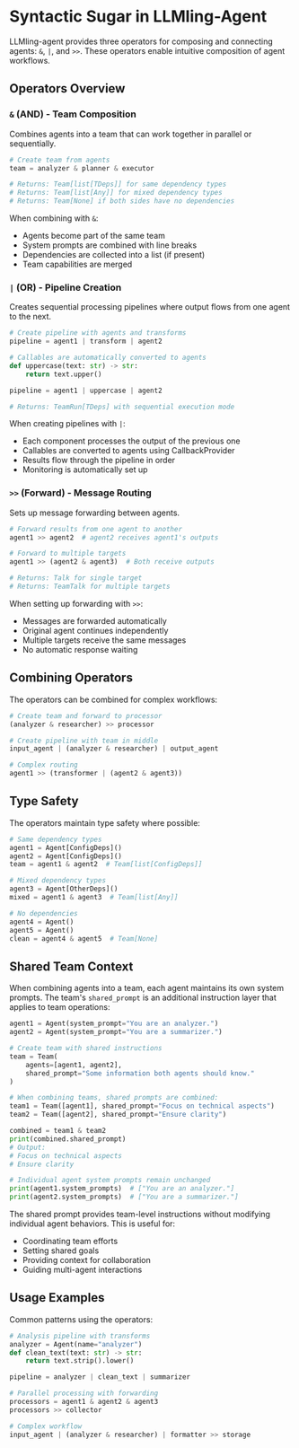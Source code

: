 # Syntactic Sugar in LLMling-Agent

LLMling-agent provides three operators for composing and connecting agents: `&`, `|`, and `>>`. These operators enable intuitive composition of agent workflows.

## Operators Overview

### `&` (AND) - Team Composition
Combines agents into a team that can work together in parallel or sequentially.

```python
# Create team from agents
team = analyzer & planner & executor

# Returns: Team[list[TDeps]] for same dependency types
# Returns: Team[list[Any]] for mixed dependency types
# Returns: Team[None] if both sides have no dependencies
```

When combining with `&`:

- Agents become part of the same team
- System prompts are combined with line breaks
- Dependencies are collected into a list (if present)
- Team capabilities are merged

### `|` (OR) - Pipeline Creation
Creates sequential processing pipelines where output flows from one agent to the next.

```python
# Create pipeline with agents and transforms
pipeline = agent1 | transform | agent2

# Callables are automatically converted to agents
def uppercase(text: str) -> str:
    return text.upper()

pipeline = agent1 | uppercase | agent2

# Returns: TeamRun[TDeps] with sequential execution mode
```

When creating pipelines with `|`:

- Each component processes the output of the previous one
- Callables are converted to agents using CallbackProvider
- Results flow through the pipeline in order
- Monitoring is automatically set up

### `>>` (Forward) - Message Routing
Sets up message forwarding between agents.

```python
# Forward results from one agent to another
agent1 >> agent2  # agent2 receives agent1's outputs

# Forward to multiple targets
agent1 >> (agent2 & agent3)  # Both receive outputs

# Returns: Talk for single target
# Returns: TeamTalk for multiple targets
```

When setting up forwarding with `>>`:

- Messages are forwarded automatically
- Original agent continues independently
- Multiple targets receive the same messages
- No automatic response waiting

## Combining Operators

The operators can be combined for complex workflows:

```python
# Create team and forward to processor
(analyzer & researcher) >> processor

# Create pipeline with team in middle
input_agent | (analyzer & researcher) | output_agent

# Complex routing
agent1 >> (transformer | (agent2 & agent3))
```

## Type Safety

The operators maintain type safety where possible:

```python
# Same dependency types
agent1 = Agent[ConfigDeps]()
agent2 = Agent[ConfigDeps]()
team = agent1 & agent2  # Team[list[ConfigDeps]]

# Mixed dependency types
agent3 = Agent[OtherDeps]()
mixed = agent1 & agent3  # Team[list[Any]]

# No dependencies
agent4 = Agent()
agent5 = Agent()
clean = agent4 & agent5  # Team[None]
```

## Shared Team Context

When combining agents into a team, each agent maintains its own system prompts. The team's `shared_prompt` is an additional instruction layer that applies to team operations:

```python
agent1 = Agent(system_prompt="You are an analyzer.")
agent2 = Agent(system_prompt="You are a summarizer.")

# Create team with shared instructions
team = Team(
    agents=[agent1, agent2],
    shared_prompt="Some information both agents should know."
)

# When combining teams, shared prompts are combined:
team1 = Team([agent1], shared_prompt="Focus on technical aspects")
team2 = Team([agent2], shared_prompt="Ensure clarity")

combined = team1 & team2
print(combined.shared_prompt)
# Output:
# Focus on technical aspects
# Ensure clarity

# Individual agent system prompts remain unchanged
print(agent1.system_prompts)  # ["You are an analyzer."]
print(agent2.system_prompts)  # ["You are a summarizer."]
```

The shared prompt provides team-level instructions without modifying individual agent behaviors. This is useful for:

- Coordinating team efforts
- Setting shared goals
- Providing context for collaboration
- Guiding multi-agent interactions


## Usage Examples

Common patterns using the operators:

```python
# Analysis pipeline with transforms
analyzer = Agent(name="analyzer")
def clean_text(text: str) -> str:
    return text.strip().lower()

pipeline = analyzer | clean_text | summarizer

# Parallel processing with forwarding
processors = agent1 & agent2 & agent3
processors >> collector

# Complex workflow
input_agent | (analyzer & researcher) | formatter >> storage
```
